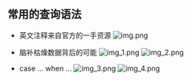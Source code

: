 ## 常用的查询语法
- 英文注释来自官方的一手资源
![img.png](img.png)

- 脑补枯燥数据背后的可能
![img_1.png](img_1.png)
![img_2.png](img_2.png)

- case ... when ...
![img_3.png](img_3.png)
![img_4.png](img_4.png)







